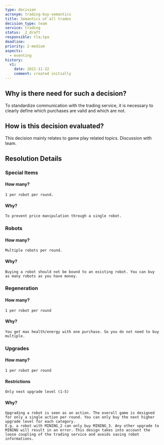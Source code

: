 ```yaml
---
type: decision
acronym: trading-buy-semantics
title: Semantics of all trades
decision_type: team
service: trading
status: _2_draft
responsible: tla;tpa
deadline:
priority: 2-medium
aspects:
  - eventing
history:
  v1:
    date: 2021-11-22
    comment: created initially
---
```


## Why is there need for such a decision?

To standardize communication with the trading service, it is necessary to clearly define which purchases are valid and which are not. 
    
## How is this decision evaluated?

This decision mainly relates to game play related topics. Discussion with team. 

## Resolution Details

### Special Items

#### How many? 
    1 per robot per round.
#### Why?
    To prevent price manipulation through a single robot.


### Robots

#### How many? 
    Multiple robots per round.
#### Why?
    Buying a robot should not be bound to an existing robot. You can buy as many robots as you have money. 


### Regeneration

#### How many? 
    1 per robot per round
#### Why?
    You get max health/energy with one purchase. So you do not need to buy multiple.


### Upgrades

#### How many? 
    1 per robot per round
#### Restrictions
    Only next upgrade level (1-5)
#### Why?
    Upgrading a robot is seen as an action. The overall game is designed for only a single action per round. You can only buy the next higher upgrade level for each category.
    E.g. a robot with MINING_2 can only buy MINING_3. Any other upgrade to MINING will result in an error. This design takes into account the loose coupling of the trading service and avoids saving robot informations.
